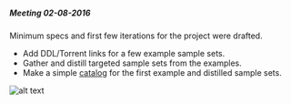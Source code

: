 ##### Meeting 02-08-2016

Minimum specs and first few iterations for the project were drafted.

- Add DDL/Torrent links for a few example sample sets.
- Gather and distill targeted sample sets from the examples.
- Make a simple [catalog](../../EXAMPLE_SAMPLES.md) for the first example and distilled sample sets.

![alt text](https://storage.googleapis.com/samplecloud-media/pictures/scetches/20160802/fenris-mvp-whiteboard-scetch.jpg "First mvp scetch")
